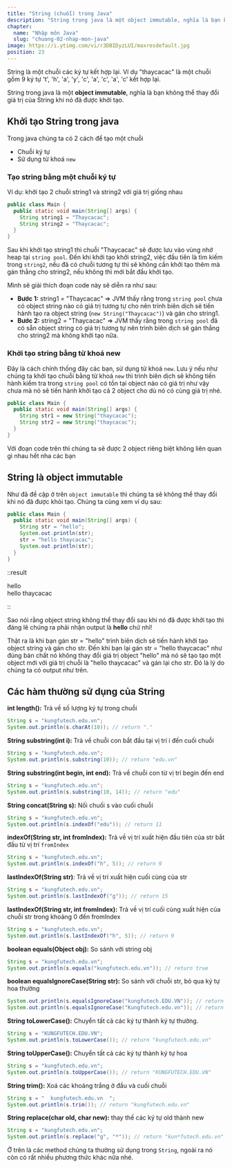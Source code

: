 ```yaml
---
title: "String (chuỗi) trong Java"
description: "String trong java là một object immutable, nghĩa là bạn khônng thể thay đổi giá trị của String khi nó đã được khởi tạo."
chapter:
  name: "Nhập môn Java"
  slug: "chuong-02-nhap-mon-java"
image: https://i.ytimg.com/vi/r3DBIDyzLUI/maxresdefault.jpg
position: 23
---
```


String là một chuỗi các ký tự kết hợp lại. Ví dụ "thaycacac" là một chuỗi gồm 9 ký tự 't', 'h', 'a', 'y', 'c', 'a', 'c', 'a', 'c' kết hợp lại.

String trong java là một **object immutable**, nghĩa là bạn không thể thay đổi giá trị của String khi nó đã được khởi tạo.

## Khởi tạo String trong java

Trong java chúng ta có 2 cách để tạo một chuỗi

- Chuỗi ký tự
- Sử dụng từ khoá `new`

### Tạo string bằng một chuỗi ký tự

Ví dụ: khởi tạo 2 chuỗi string1 và string2 với giá trị giống nhau

```java
public class Main {
  public static void main(String[] args) {
    String string1 = "Thaycacac";
    String string2 = "Thaycacac";
  }
}
```

Sau khi khởi tạo string1 thì chuỗi "Thaycacac" sẽ được lưu vào vùng nhớ heap tại `string pool`. Đến khi khởi tạo khởi string2, việc đầu tiên là tìm kiếm trong `string2`, nếu đã có chuỗi tương tự thì sẽ không cần khởi tạo thêm mà gán thẳng cho string2, nếu không thì mới bắt đầu khởi tạo.

Mình sẽ giải thích đoạn code này sẽ diễn ra như sau:

- **Bước 1:** string1 = "Thaycacac" => JVM thấy rằng trong `string pool` chưa có object string nào có giá trị tương tự cho nên trình biên dịch sẽ tiến hành tạo ra object string (`new String("Thaycacac")`) và gán cho string1.
- **Bước 2:** string2 = "Thaycacac" => JVM thấy rằng trong `string pool` đã có sẵn object string có giá trị tương tự nên trình biên dịch sẽ gán thẳng cho string2 mà không khởi tạo nữa.

### Khởi tạo string bằng từ khoá new

Đây là cách chính thống đây các bạn, sử dụng từ khoá `new`. Lưu ý nếu như chúng ta khởi tạo chuỗi bằng từ khoá `new` thì trình biên dịch sẽ không tiến hành kiểm tra trong `string pool` có tồn tại object nào có giá trị như vậy chưa mà nó sẽ tiến hành khởi tạo cả 2 object cho dù nó có cùng giá trị nhé.

```java
public class Main {
  public static void main(String[] args) {
    String str1 = new String("thaycacac");
    String str2 = new String("thaycacac");
  }
}
```

Với đoạn code trên thì chúng ta sẽ được 2 object riêng biệt không liên quan gì nhau hết nha các bạn

## String là object immutable

Như đã đề cập ở trên `object immutable` thì chúng ta sẽ không thể thay đổi khi nó đã được khỏi tạo. Chúng ta cùng xem ví dụ sau:

```java
public class Main {
  public static void main(String[] args) {
    String str = "hello";
    System.out.println(str);
    str = "hello thaycacac";
    System.out.println(str);
  }
}
```

::result

hello<br/>
hello thaycacac

::

Sao nói rằng object string không thể thay đổi sau khi nó đã được khởi tạo thì đáng lẽ chúng ra phải nhận output là **hello** chứ nhỉ!

Thật ra là khi bạn gán str = "hello" trình biên dịch sẽ tiến hành khởi tạo object string và gán cho str. Đến khi bạn lại gán str = "hello thaycacac" như đúng bản chất nó không thay đổi giá trị object "hello" mà nó sẽ tạo tạo một object mới với giá trị chuỗi là "hello thaycacac" và gán lại cho str. Đó là lý do chúng ta có output như trên.

## Các hàm thường sử dụng của String

**int length():** Trả về số lượng ký tự trong chuỗi

```java
String s = "kungfutech.edu.vn";
System.out.println(s.charAt(10)); // return "."
```

**String substring(int i):** Trả về chuỗi con bắt đầu tại vị trí i đến cuối chuỗi

```java
String s = "kungfutech.edu.vn";
System.out.println(s.substring(10)); // return "edu.vn"
```

**String substring(int begin, int end):** Trả về chuỗi con từ vị trí begin đến end

```java
String s = "kungfutech.edu.vn";
System.out.println(s.substring(10, 14)); // return "edu"
```

**String concat(String s):** Nối chuối s vào cuối chuỗi

```java
String s = "kungfutech.edu.vn";
System.out.println(s.indexOf("edu")); // return 11
```

**indexOf(String str, int fromIndex):** Trả về vị trí xuất hiện đầu tiên của str bắt đầu từ vị trí `fromIndex`

```java
String s = "kungfutech.edu.vn";
System.out.println(s.indexOf("h", 5)); // return 9
```

**lastIndexOf(String str)**: Trả về vị trí xuất hiện cuối cùng của str

```java
String s = "kungfutech.edu.vn";
System.out.println(s.lastIndexOf("g")); // return 15
```

**lastIndexOf(String str, int fromIndex):** Trả về vị trí cuối cùng xuất hiện của chuỗi str trong khoảng 0 đến fromIndex

```java
String s = "kungfutech.edu.vn";
System.out.println(s.lastIndexOf("h", 5)); // return 9
```

**boolean equals(Object obj):** So sánh với string obj

```java
String s = "kungfutech.edu.vn";
System.out.println(s.equals("kungfutech.edu.vn")); // return true
```

**boolean equalsIgnoreCase(String str):** So sánh với chuỗi str, bỏ qua ký tự hoa thường

```java
System.out.println(s.equalsIgnoreCase("kungfutech.EDU.VN")); // return true
System.out.println(s.equalsIgnoreCase("Kungfutech.edu.vn")); // return true
```

**String toLowerCase():** Chuyển tất cả các ký tự thành ký tự thường.

```java
String s = "KUNGFUTECH.EDU.VN";
System.out.println(s.toLowerCase()); // return "kungfutech.edu.vn"
```

**String toUpperCase():** Chuyển tất cả các ký tự thành ký tự hoa

```java
String s = "kungfutech.edu.vn";
System.out.println(s.toUpperCase()); // return "KUNGFUTECH.EDU.VN"
```

**String trim():** Xoá các khoảng trắng ở đầu và cuối chuỗi

```java
String s = "  kungfutech.edu.vn  ";
System.out.println(s.trim()); // return "kungfutech.edu.vn"
```

**String replace(char old, char new):** thay thế các ký tự old thành new

```java
String s = "kungfutech.edu.vn";
System.out.println(s.replace("g", "*")); // return "kun*futech.edu.vn"
```

Ở trên là các method chúng ta thường sử dụng trong `String`, ngoài ra nó còn có rất nhiều phương thức khác nữa nhé.
